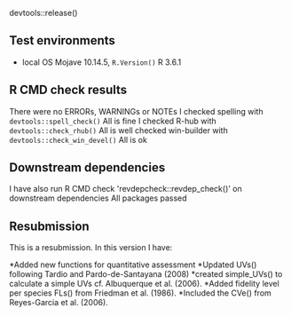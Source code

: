 devtools::release()

## Test environments
* local OS Mojave 10.14.5, `R.Version()` R 3.6.1 

## R CMD check results
There were no ERRORs, WARNINGs or NOTEs
I checked spelling with `devtools::spell_check()`
All is fine
I checked R-hub with `devtools::check_rhub()`
All is well
checked win-builder with `devtools::check_win_devel()`
All is ok

## Downstream dependencies
I have also run R CMD check 'revdepcheck::revdep_check()' on downstream dependencies 
All packages passed 

## Resubmission
This is a resubmission. In this version I have:

*Added new functions for quantitative assessment
*Updated UVs() following Tardio and Pardo-de-Santayana (2008)
*created simple_UVs() to calculate a simple UVs cf. Albuquerque et al. (2006).
*Added fidelity level per species FLs() from Friedman et al. (1986).
*Included the CVe() from Reyes-Garcia et al. (2006).
